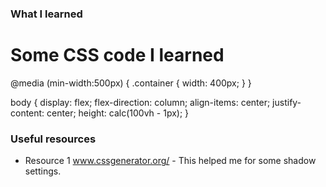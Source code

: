 ### What I learned

<h1> Some CSS code I learned </h1>

@media (min-width:500px) {
    .container {
        width: 400px;
    }
}

body {
    display: flex;
    flex-direction: column;
    align-items: center;
    justify-content: center;
    height: calc(100vh - 1px);
}

### Useful resources

- Resource 1 www.cssgenerator.org/ - This helped me for some shadow settings.

